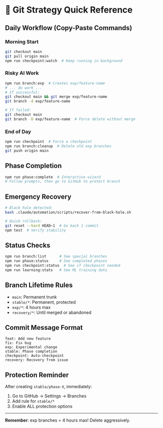 # 🚀 Git Strategy Quick Reference

## Daily Workflow (Copy-Paste Commands)

### Morning Start
```bash
git checkout main
git pull origin main
npm run checkpoint:watch  # Keep running in background
```

### Risky AI Work
```bash
npm run branch:exp  # Creates exp/feature-name
# ... do work ...
# If successful:
git checkout main && git merge exp/feature-name
git branch -d exp/feature-name

# If failed:
git checkout main
git branch -D exp/feature-name  # Force delete without merge
```

### End of Day
```bash
npm run checkpoint  # Force a checkpoint
npm run branch:cleanup  # Delete old exp branches
git push origin main
```

## Phase Completion
```bash
npm run phase:complete  # Interactive wizard
# Follow prompts, then go to GitHub to protect branch
```

## Emergency Recovery
```bash
# Black hole detected:
bash .claude/automation/scripts/recover-from-black-hole.sh

# Quick rollback:
git reset --hard HEAD~1  # Go back 1 commit
npm test  # Verify stability
```

## Status Checks
```bash
npm run branch:list      # See special branches
npm run phase:status     # See completed phases
npm run checkpoint:status  # See if checkpoint needed
npm run learning:stats   # See ML training data
```

## Branch Lifetime Rules
- `main`: Permanent trunk
- `stable/*`: Permanent, protected
- `exp/*`: 4 hours max
- `recovery/*`: Until merged or abandoned

## Commit Message Format
```
feat: Add new feature
fix: Fix bug
exp: Experimental change
stable: Phase completion
checkpoint: Auto-checkpoint
recovery: Recovery from issue
```

## Protection Reminder
After creating `stable/phase-X`, immediately:
1. Go to GitHub → Settings → Branches
2. Add rule for `stable/*`
3. Enable ALL protection options

---
**Remember**: exp branches = 4 hours max! Delete aggressively.